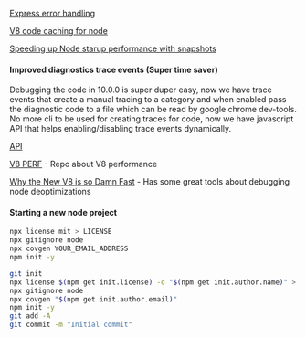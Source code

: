 [Express error handling](https://nemethgergely.com/error-handling-express-async-await/)

[V8 code caching for node](https://github.com/zertosh/v8-compile-cache)

[Speeding up Node starup performance with snapshots](https://docs.google.com/document/d/1YEIBdH7ocJfm6PWISKw03szNAgnstA2B3e8PZr_-Gp4/edit#heading=h.677lbnx3xmo2)

#### Improved diagnostics trace events (Super time saver)

Debugging the code in 10.0.0 is super duper easy, now we have trace events that create a manual tracing to a category and when enabled pass the diagnostic code to a file which can be read by google chrome dev-tools. No more cli to be used for creating traces for code, now we have javascript API that helps enabling/disabling trace events dynamically.

[API](https://nodejs.org/api/tracing.html)

[V8 PERF](https://github.com/thlorenz/v8-perf) - Repo about V8 performance

[Why the New V8 is so Damn Fast](https://nodesource.com/blog/why-the-new-v8-is-so-damn-fast) - Has some great tools about debugging node deoptimizations

#### Starting a new node project

```sh
npx license mit > LICENSE
npx gitignore node
npx covgen YOUR_EMAIL_ADDRESS
npm init -y
```

```sh
git init
npx license $(npm get init.license) -o "$(npm get init.author.name)" > LICENSE
npx gitignore node
npx covgen "$(npm get init.author.email)"
npm init -y
git add -A
git commit -m "Initial commit"
```